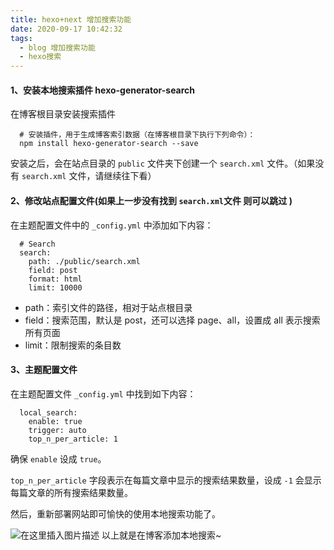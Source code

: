 ```yaml
---
title: hexo+next 增加搜索功能
date: 2020-09-17 10:42:32
tags:
  - blog 增加搜索功能
  - hexo搜索
---
```

#### 1、安装本地搜索插件 hexo-generator-search
在博客根目录安装搜索插件
```git
  # 安装插件，用于生成博客索引数据（在博客根目录下执行下列命令）：
  npm install hexo-generator-search --save
```
<!-- more -->
安装之后，会在站点目录的 `public` 文件夹下创建一个 `search.xml` 文件。（如果没有 `search.xml` 文件，请继续往下看）

#### 2、修改站点配置文件(如果上一步没有找到 `search.xml`文件 则可以跳过 )
在主题配置文件中的 `_config.yml` 中添加如下内容：
```git
  # Search
  search:
    path: ./public/search.xml
    field: post
    format: html
    limit: 10000
```
- path：索引文件的路径，相对于站点根目录
- field：搜索范围，默认是 post，还可以选择 page、all，设置成 all 表示搜索所有页面
- limit：限制搜索的条目数

#### 3、主题配置文件

在主题配置文件 `_config.yml` 中找到如下内容：
```git
  local_search:
    enable: true
    trigger: auto
    top_n_per_article: 1
```

确保 `enable` 设成 `true`。

`top_n_per_article` 字段表示在每篇文章中显示的搜索结果数量，设成 `-1` 会显示每篇文章的所有搜索结果数量。

然后，重新部署网站即可愉快的使用本地搜索功能了。

![在这里插入图片描述](https://img-blog.csdnimg.cn/20200917110556774.png?x-oss-process=image/watermark,type_ZmFuZ3poZW5naGVpdGk,shadow_10,text_aHR0cHM6Ly9ibG9nLmNzZG4ubmV0L2ZseV93dWd1aQ==,size_16,color_FFFFFF,t_70#pic_center)
以上就是在博客添加本地搜索~
